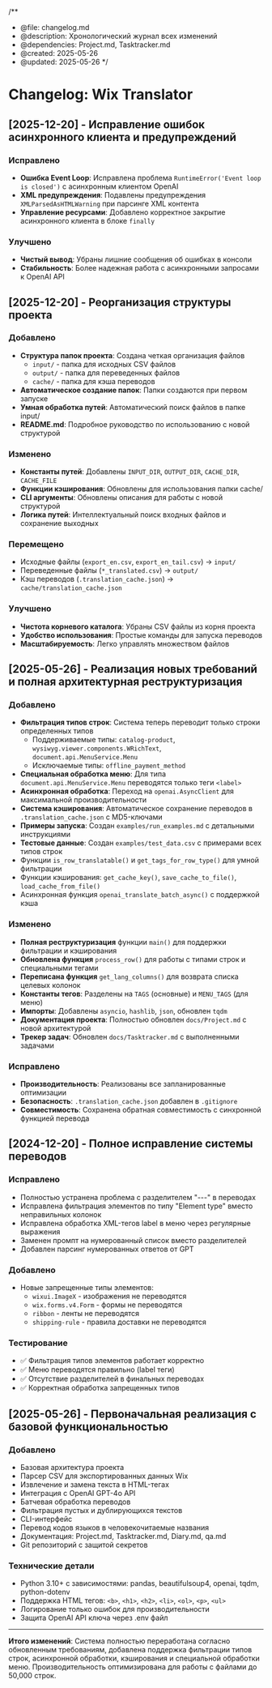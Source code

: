 /**
 * @file: changelog.md
 * @description: Хронологический журнал всех изменений
 * @dependencies: Project.md, Tasktracker.md
 * @created: 2025-05-26
 * @updated: 2025-05-26
 */

# Changelog: Wix Translator

## [2025-12-20] - Исправление ошибок асинхронного клиента и предупреждений

### Исправлено
- **Ошибка Event Loop**: Исправлена проблема `RuntimeError('Event loop is closed')` с асинхронным клиентом OpenAI
- **XML предупреждения**: Подавлены предупреждения `XMLParsedAsHTMLWarning` при парсинге XML контента
- **Управление ресурсами**: Добавлено корректное закрытие асинхронного клиента в блоке `finally`

### Улучшено
- **Чистый вывод**: Убраны лишние сообщения об ошибках в консоли
- **Стабильность**: Более надежная работа с асинхронными запросами к OpenAI API

## [2025-12-20] - Реорганизация структуры проекта

### Добавлено
- **Структура папок проекта**: Создана четкая организация файлов
  - `input/` - папка для исходных CSV файлов
  - `output/` - папка для переведенных файлов  
  - `cache/` - папка для кэша переводов
- **Автоматическое создание папок**: Папки создаются при первом запуске
- **Умная обработка путей**: Автоматический поиск файлов в папке input/
- **README.md**: Подробное руководство по использованию с новой структурой

### Изменено
- **Константы путей**: Добавлены `INPUT_DIR`, `OUTPUT_DIR`, `CACHE_DIR`, `CACHE_FILE`
- **Функции кэширования**: Обновлены для использования папки cache/
- **CLI аргументы**: Обновлены описания для работы с новой структурой
- **Логика путей**: Интеллектуальный поиск входных файлов и сохранение выходных

### Перемещено
- Исходные файлы (`export_en.csv`, `export_en_tail.csv`) → `input/`
- Переведенные файлы (`*_translated.csv`) → `output/`
- Кэш переводов (`.translation_cache.json`) → `cache/translation_cache.json`

### Улучшено
- **Чистота корневого каталога**: Убраны CSV файлы из корня проекта
- **Удобство использования**: Простые команды для запуска переводов
- **Масштабируемость**: Легко управлять множеством файлов

## [2025-05-26] - Реализация новых требований и полная архитектурная реструктуризация

### Добавлено
- **Фильтрация типов строк**: Система теперь переводит только строки определенных типов
  - Поддерживаемые типы: `catalog-product`, `wysiwyg.viewer.components.WRichText`, `document.api.MenuService.Menu`
  - Исключаемые типы: `offline_payment_method`
- **Специальная обработка меню**: Для типа `document.api.MenuService.Menu` переводятся только теги `<label>`
- **Асинхронная обработка**: Переход на `openai.AsyncClient` для максимальной производительности
- **Система кэширования**: Автоматическое сохранение переводов в `.translation_cache.json` с MD5-ключами
- **Примеры запуска**: Создан `examples/run_examples.md` с детальными инструкциями
- **Тестовые данные**: Создан `examples/test_data.csv` с примерами всех типов строк
- Функции `is_row_translatable()` и `get_tags_for_row_type()` для умной фильтрации
- Функции кэширования: `get_cache_key()`, `save_cache_to_file()`, `load_cache_from_file()`
- Асинхронная функция `openai_translate_batch_async()` с поддержкой кэша

### Изменено
- **Полная реструктуризация** функции `main()` для поддержки фильтрации и кэширования
- **Обновлена функция** `process_row()` для работы с типами строк и специальными тегами
- **Переписана функция** `get_lang_columns()` для возврата списка целевых колонок
- **Константы тегов**: Разделены на `TAGS` (основные) и `MENU_TAGS` (для меню)
- **Импорты**: Добавлены `asyncio`, `hashlib`, `json`, обновлен `tqdm`
- **Документация проекта**: Полностью обновлен `docs/Project.md` с новой архитектурой
- **Трекер задач**: Обновлен `docs/Tasktracker.md` с выполненными задачами

### Исправлено
- **Производительность**: Реализованы все запланированные оптимизации
- **Безопасность**: `.translation_cache.json` добавлен в `.gitignore`
- **Совместимость**: Сохранена обратная совместимость с синхронной функцией перевода

## [2024-12-20] - Полное исправление системы переводов
### Исправлено
- Полностью устранена проблема с разделителем "---" в переводах
- Исправлена фильтрация элементов по типу "Element type" вместо неправильных колонок
- Исправлена обработка XML-тегов label в меню через регулярные выражения
- Заменен промпт на нумерованный список вместо разделителей
- Добавлен парсинг нумерованных ответов от GPT

### Добавлено  
- Новые запрещенные типы элементов:
  - `wixui.ImageX` - изображения не переводятся
  - `wix.forms.v4.Form` - формы не переводятся  
  - `ribbon` - ленты не переводятся
  - `shipping-rule` - правила доставки не переводятся

### Тестирование
- ✅ Фильтрация типов элементов работает корректно
- ✅ Меню переводятся правильно (label теги)
- ✅ Отсутствие разделителей в финальных переводах
- ✅ Корректная обработка запрещенных типов

## [2025-05-26] - Первоначальная реализация с базовой функциональностью

### Добавлено
- Базовая архитектура проекта
- Парсер CSV для экспортированных данных Wix
- Извлечение и замена текста в HTML-тегах
- Интеграция с OpenAI GPT-4o API
- Батчевая обработка переводов
- Фильтрация пустых и дублирующихся текстов
- CLI-интерфейс
- Перевод кодов языков в человекочитаемые названия
- Документация: Project.md, Tasktracker.md, Diary.md, qa.md
- Git репозиторий с защитой секретов

### Технические детали
- Python 3.10+ с зависимостями: pandas, beautifulsoup4, openai, tqdm, python-dotenv
- Поддержка HTML тегов: `<b>`, `<h1>`, `<h2>`, `<li>`, `<ol>`, `<p>`, `<ul>`
- Логирование только ошибок для производительности
- Защита OpenAI API ключа через .env файл

---

**Итого изменений**: Система полностью переработана согласно обновленным требованиям, добавлена поддержка фильтрации типов строк, асинхронной обработки, кэширования и специальной обработки меню. Производительность оптимизирована для работы с файлами до 50,000 строк. 